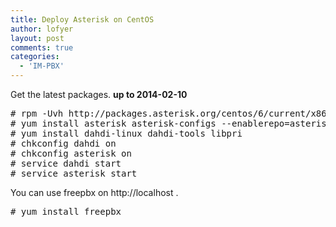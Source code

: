 ```yaml
---
title: Deploy Asterisk on CentOS
author: lofyer
layout: post
comments: true
categories:
  - 'IM-PBX'
---
```

Get the latest packages. **up to 2014-02-10**

<pre># rpm -Uvh http://packages.asterisk.org/centos/6/current/x86_64/RPMS/asterisknow-version-3.0.1-2_centos6.noarch.rpm
# yum install asterisk asterisk-configs --enablerepo=asterisk-12
# yum install dahdi-linux dahdi-tools libpri
# chkconfig dahdi on
# chkconfig asterisk on
# service dahdi start
# service asterisk start
</pre>

You can use freepbx on http://localhost .

<pre># yum install freepbx
</pre>
